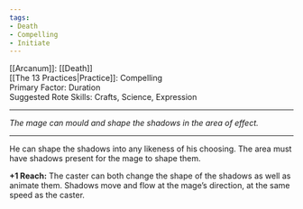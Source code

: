 ```yaml
---
tags:
- Death
- Compelling
- Initiate
---
```


[[Arcanum]]: [[Death]]\
[[The 13 Practices|Practice]]: Compelling\
Primary Factor: Duration\
Suggested Rote Skills: Crafts, Science, Expression

---

_The mage can mould and shape the shadows in the area of effect._

---

He can shape the shadows into any likeness of his choosing. The area must have shadows present for the mage to shape them. 

**+1 Reach:** The caster can both change the shape of the shadows as well as animate them. Shadows move and flow at the mage’s direction, at the same speed as the caster.